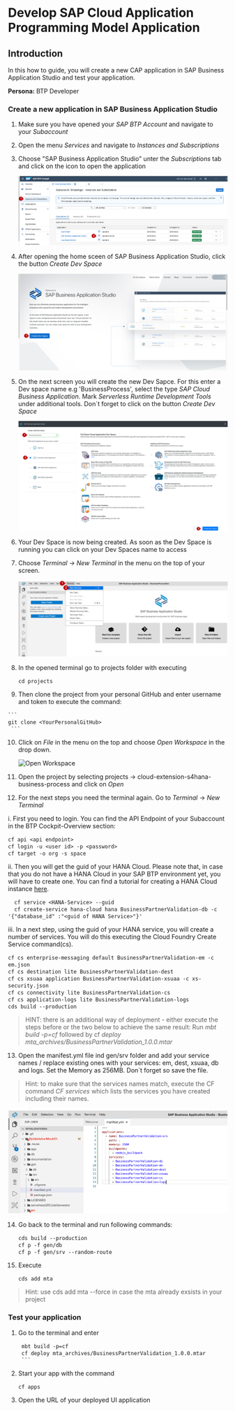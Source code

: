 

# Develop SAP Cloud Application Programming Model Application

## Introduction

In this how to guide, you will create a new CAP application in SAP Business Application Studio and test your application.

**Persona:** BTP Developer

### Create a new application in SAP Business Application Studio

1.	Make sure you have opened your *SAP BTP Account* and navigate to your *Subaccount* 
   
2.	Open the menu *Services* and navigate to *Instances and Subscriptions*
   
3.	Choose "SAP Business Application Studio" unter the *Subscriptions* tab and click on the icon to open the application
     
     ![Open SAP Business Application Studio](./images/dev-cap-app-1.png)
 
4.	 After opening the home sceen of SAP Business Application Studio, click the button *Create Dev Space*

     ![Create Dev Space](./images/dev-cap-app-3.png)
 
5.	On the next screen you will create the new Dev Sapce. For this enter a Dev space name e.g 'BusinessProcess', select the type *SAP Cloud Business Application*. Mark    *Serverless Runtime Development Tools* under additional tools. 
    Don´t forget to click on the button *Create Dev Space*

      ![Configure Dev Space](./images/dev-cap-app-4.png)
      
 
6.	Your Dev Space is now being created. As soon as the Dev Space is running you can click on your Dev Spaces name to  access

7.	Choose *Terminal -> New Terminal* in the menu on the top of your screen.

    ![Open Terminal](./images/dev-cap-app-5.png)
 
8. In the opened terminal go to projects folder with executing
   
   ``` 
   cd projects
   ``` 
 
9.	 Then clone the project from your personal GitHub and enter username and token to execute the command: 

    ```
    git clone <YourPersonalGitHub>
     ```
 
10.	Click on *File* in the menu on the top and choose *Open Workspace* in the drop down.

    ![Open Workspace](./images/dev-cap-app-7.png)
 
11.	Open the project by selecting projects -> cloud-extension-s4hana-business-process and click on *Open*

 
12.   For the next steps you need the terminal again. Go to *Terminal* -> *New Terminal*
     
   i. First you need to login. You can find the API Endpoint of your Subaccount in the BTP Cockpit-Overview section:
 
    
    cf api <api endpoint>
    cf login -u <user id> -p <password>
    cf target -o org -s space
    
         
   ii. Then you will get the guid of your HANA Cloud. Please note that, in case that you do not have a HANA Cloud in your SAP BTP environment yet, you will have to create one. You can find a tutorial for creating a HANA Cloud instance [here](https://help.sap.com/viewer/db19c7071e5f4101837e23f06e576495/2020_03_QRC/en-US/921f3e46247947779d69b8c85c9b9985.html).
     
  
      cf service <HANA-Service> --guid
      cf create-service hana-cloud hana BusinessPartnerValidation-db -c '{"database_id" :"<guid of HANA Service>"}'
   
            
   
   iii. In a next step, using the guid of your HANA  service, you will create a number of services. You will do this executing the Cloud Foundry Create Service command(cs).
   
     
    cf cs enterprise-messaging default BusinessPartnerValidation-em -c em.json
    cf cs destination lite BusinessPartnerValidation-dest
    cf cs xsuaa application BusinessPartnerValidation-xsuaa -c xs-security.json
    cf cs connectivity lite BusinessPartnerValidation-cs
    cf cs application-logs lite BusinessPartnerValidation-logs
    cds build --production
               
> HINT: there is an additional way of deployment - either execute the steps before or the two below to achieve the same result: Run *mbt build -p=cf* followed by cf *deploy mta_archives/BusinessPartnerValidation_1.0.0.mtar*


13.	 Open the manifest.yml file ind gen/srv folder and add your service names / replace existing ones with your services: em, dest, xsuaa, db and logs. 
Set the Memory as 256MB. Don´t forget so save the file.

> Hint: to make sure that the services names match, execute the CF command *CF services* which lists the services you have created including their names.

 ![Edit manifest](./images/dev-cap-app-12.png)
 
14.	Go back to the terminal and run following commands:

       ```
       cds build --production
       cf p -f gen/db
       cf p -f gen/srv --random-route
       ```
 
15. Execute 
       ```
       cds add mta
       ```
> Hint: use cds add mta --force in case the mta already exsists in your project


### Test your application

1. Go to the terminal and enter 
      ```
       mbt build -p=cf
       cf deploy mta_archives/BusinessPartnerValidation_1.0.0.mtar
       ```
2. Start your app with the command
      ```
      cf apps
      ```
3. Open the URL of your deployed UI application

